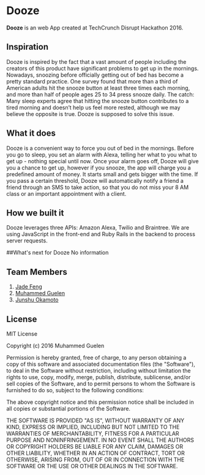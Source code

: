 # Dooze

**Dooze** is an web App created at TechCrunch Disrupt Hackathon 2016.


## Inspiration
Dooze is inspired by the fact that a vast amount of people including the creators of this product have significant problems to get up in the mornings. Nowadays, snoozing before officially getting out of bed has become a pretty standard practice. One survey found that more than a third of American adults hit the snooze button at least three times each morning, and more than half of people ages 25 to 34 press snooze daily.
The catch: Many sleep experts agree that hitting the snooze button contributes to a tired morning and doesn’t help us feel more rested, although we may believe the opposite is true. Dooze is supposed to solve this issue.

## What it does
Dooze is a convenient way to force you out of bed in the mornings. Before you go to sleep, you set an alarm with Alexa, telling her what to you what to get up - nothing special until now. Once your alarm goes off, Dooze will give you a chance to get up, however if you snooze, the app will charge you a predefined amount of money. It starts small and gets bigger with the time.
If you pass a certain threshold, Dooze will automatically notify a friend a friend through an SMS to take action, so that you do not miss your 8 AM class or an important appointment with a client.

## How we built it
Dooze leverages three APIs: Amazon Alexa, Twilio and Braintree. We are using JavaScript in the front-end and Ruby Rails in the backend to process server requests.

##What's next for Dooze
No information


## Team Members

1. [Jade Feng](https://github.com/jadefeng)
2. [Muhammed Guelen](https://github.com/mguelen)
3. [Junshu Okamoto](https://github.com/imtiana)

## License

MIT License

Copyright (c) 2016 Muhammed Guelen

Permission is hereby granted, free of charge, to any person obtaining a copy of this software and associated documentation files (the "Software"), to deal in the Software without restriction, including without limitation the rights to use, copy, modify, merge, publish, distribute, sublicense, and/or sell copies of the Software, and to permit persons to whom the Software is furnished to do so, subject to the following conditions:

The above copyright notice and this permission notice shall be included in all copies or substantial portions of the Software.

THE SOFTWARE IS PROVIDED "AS IS", WITHOUT WARRANTY OF ANY KIND, EXPRESS OR IMPLIED, INCLUDING BUT NOT LIMITED TO THE WARRANTIES OF MERCHANTABILITY, FITNESS FOR A PARTICULAR PURPOSE AND NONINFRINGEMENT. IN NO EVENT SHALL THE AUTHORS OR COPYRIGHT HOLDERS BE LIABLE FOR ANY CLAIM, DAMAGES OR OTHER LIABILITY, WHETHER IN AN ACTION OF CONTRACT, TORT OR OTHERWISE, ARISING FROM, OUT OF OR IN CONNECTION WITH THE SOFTWARE OR THE USE OR OTHER DEALINGS IN THE SOFTWARE.
